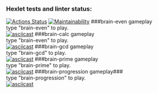 ### Hexlet tests and linter status:

[![Actions Status](https://github.com/sryhanzom4in/frontend-project-44/actions/workflows/hexlet-check.yml/badge.svg)](https://github.com/sryhanzom4in/frontend-project-44/actions)
[![Maintainability](https://api.codeclimate.com/v1/badges/9612ca8a880f8673cf86/maintainability)](https://codeclimate.com/github/sryhanzom4in/frontend-project-44/maintainability)
###brain-even gameplay  
type "brain-even" to play.  
[![asciicast](https://asciinema.org/a/ColovoGT9mt9UZ1IhqXZpePog.svg)](https://asciinema.org/a/ColovoGT9mt9UZ1IhqXZpePog)
###brain-calc gameplay  
type "brain-even" to play.  
[![asciicast](https://asciinema.org/a/gAKTIxe776USf5FXQtSHxF5jt.svg)](https://asciinema.org/a/gAKTIxe776USf5FXQtSHxF5jt)
###brain-gcd gameplay  
type "brain-gcd" to play.  
[![asciicast](https://asciinema.org/a/EEfFGdZMahJwiWIHSaWkJaOef.svg)](https://asciinema.org/a/EEfFGdZMahJwiWIHSaWkJaOef)
###brain-prime gameplay  
type "brain-prime" to play.  
[![asciicast](https://asciinema.org/a/rs0PkOpDVfEpbXNzD7lVfrdnf.svg)](https://asciinema.org/a/rs0PkOpDVfEpbXNzD7lVfrdnf)
###brain-progression gameplay###  
type "brain-progression" to play.  
[![asciicast](https://asciinema.org/a/W0gz0PgtSJymSo59EZYSMxsLH.svg)](https://asciinema.org/a/W0gz0PgtSJymSo59EZYSMxsLH)
